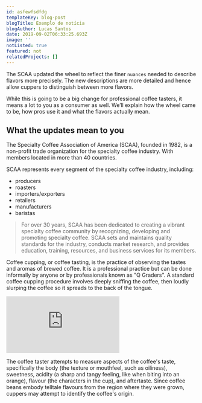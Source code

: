 ```yaml
---
id: asfewfsdfdg
templateKey: blog-post
blogTitle: Exemplo de notícia
blogAuthor: Lucas Santos
date: 2019-09-02T06:33:25.693Z
image: ''
notListed: true
featured: not
relatedProjects: []
---
```

The SCAA updated the wheel to reflect the finer `nuances` needed to describe flavors more precisely. The new descriptions are more detailed and hence allow cuppers to distinguish between more flavors.

While this is going to be a big change for professional coffee tasters, it means a lot to you as a consumer as well. We’ll explain how the wheel came to be, how pros use it and what the flavors actually mean.

## What the updates mean to you

The Specialty Coffee Association of America (SCAA), founded in 1982, is a non-profit trade organization for the specialty coffee industry. With members located in more than 40 countries.

SCAA represents every segment of the specialty coffee industry, including:

* producers
* roasters
* importers/exporters
* retailers
* manufacturers
* baristas

> For over 30 years, SCAA has been dedicated to creating a vibrant specialty coffee community by recognizing, developing and promoting specialty coffee. SCAA sets and maintains quality standards for the industry, conducts market research, and provides education, training, resources, and business services for its members.

Coffee cupping, or coffee tasting, is the practice of observing the tastes and aromas of brewed coffee. It is a professional practice but can be done informally by anyone or by professionals known as "Q Graders". A standard coffee cupping procedure involves deeply sniffing the coffee, then loudly slurping the coffee so it spreads to the back of the tongue.

<p class="youtube"><iframe src="https://www.youtube.com/embed/aircAruvnKk" frameborder="0" allowfullscreen></iframe></p>

The coffee taster attempts to measure aspects of the coffee's taste, specifically the body (the texture or mouthfeel, such as oiliness), sweetness, acidity (a sharp and tangy feeling, like when biting into an orange), flavour (the characters in the cup), and aftertaste. Since coffee beans embody telltale flavours from the region where they were grown, cuppers may attempt to identify the coffee's origin.
